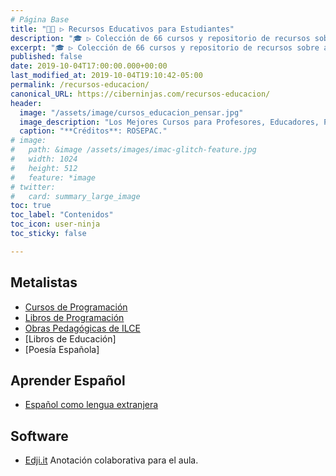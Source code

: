 ```yaml
---
# Página Base
title: "👨‍🏫 ▷ Recursos Educativos para Estudiantes"
description: "🎓 ▷ Colección de 66 cursos y repositorio de recursos sobre aprendizaje, educación, pedagogía, metodologías; y enfocados a la mejora de la enseñanza."
excerpt: "🎓 ▷ Colección de 66 cursos y repositorio de recursos sobre aprendizaje, educación, pedagogía, metodologías; y enfocados a la mejora de la enseñanza."
published: false
date: 2019-10-04T17:00:00.000+00:00
last_modified_at: 2019-10-04T19:10:42-05:00
permalink: /recursos-educacion/
canonical_URL: https://ciberninjas.com/recursos-educacion/
header:
  image: "/assets/image/cursos_educacion_pensar.jpg"
  image_description: "Los Mejores Cursos para Profesores, Educadores, Pegagogos y Profesionales de la Educación \ Visto en Ciberninjas"
  caption: "**Créditos**: ROSEPAC."
# image: 
#   path: &image /assets/images/imac-glitch-feature.jpg
#   width: 1024
#   height: 512
#   feature: *image
# twitter:
#   card: summary_large_image
toc: true
toc_label: "Contenidos"
toc_icon: user-ninja
toc_sticky: false

---
```


## Metalistas

- [Cursos de Programación](https://kutt.it/Cursos)
- [Libros de Programación](http://kutt.it/biblioteca)
- [Obras Pedagógicas de ILCE](http://bibliotecadigital.ilce.edu.mx/Colecciones/Pedagogicas/)
- [Libros de Educación]
- [Poesía Española]

## Aprender Español

- [Español como lengua extranjera](https://cvc.cervantes.es/ensenanza/actividades_ave/aveteca.htm)
<!-- https://www.speakinglatino.com/free-spanish-resources-for-teachers/ -->

## Software

- [Edji.it](https://edji.it/#/home) Anotación colaborativa para el aula.